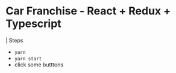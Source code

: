 # Car Franchise - React + Redux + Typescript

| Steps
- `yarn`
- `yarn start`
- click some butttons
